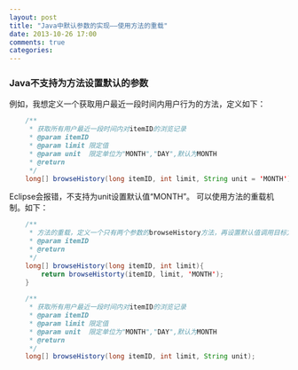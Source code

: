 ```yaml
---
layout: post
title: "Java中默认参数的实现——使用方法的重载"
date: 2013-10-26 17:00
comments: true
categories: 
---
```

### Java不支持为方法设置默认的参数

例如，我想定义一个获取用户最近一段时间内用户行为的方法，定义如下：
``` java 	
	/**
	 * 获取所有用户最近一段时间内对itemID的浏览记录
	 * @param itemID 
	 * @param limit 限定值
	 * @param unit	限定单位为"MONTH","DAY",默认为MONTH
	 * @return
	 */
	long[] browseHistory(long itemID, int limit, String unit = 'MONTH');
```
Eclipse会报错，不支持为unit设置默认值“MONTH”。
可以使用方法的重载机制。如下：
``` java
	/**
	 * 方法的重载，定义一个只有两个参数的browseHistory方法，再设置默认值调用目标方法。
	 * @param itemID
	 * @return
	 */
	long[] browseHistory(long itemID, int limit){
		return browseHistorty(itemID, limit, 'MONTH');
	}
	
	/**
	 * 获取所有用户最近一段时间内对itemID的浏览记录
	 * @param itemID 
	 * @param limit 限定值
	 * @param unit	限定单位为"MONTH","DAY",默认为MONTH
	 * @return
	 */
	long[] browseHistory(long itemID, int limit, String unit);
```
